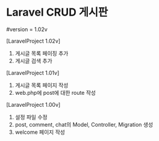 Laravel CRUD 게시판
==============================

#version = 1.02v

[LaravelProject 1.02v]
1. 게시글 목록 페이징 추가
2. 게시글 검색 추가

[LaravelProject 1.01v]
1. 게시글 목록 페이지 작성
2. web.php에 post에 대한 route 작성

[LaravelProject 1.00v]
1. 설정 파일 수정
1. post, comment, chat의 Model, Controller, Migration 생성
2. welcome 페이지 작성